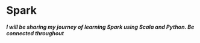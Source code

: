# Spark

***I will be sharing my journey of learning Spark using Scala and Python. Be connected throughout***


 
